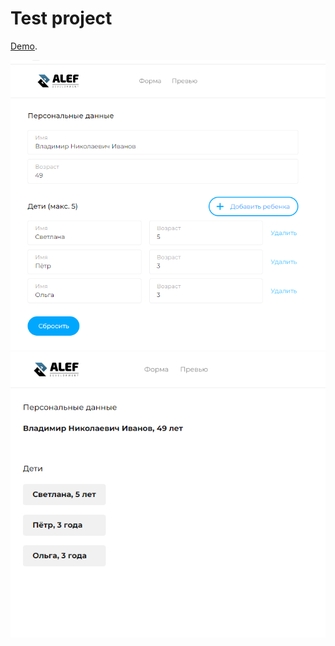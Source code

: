 # Test project
[Demo](https://alef-test.netlify.app/).

![App screenshot](https://github.com/wukapHo/test-alef/raw/main/Screenshot_1.png)
![App screenshot](https://github.com/wukapHo/test-alef/raw/main/Screenshot_2.png)
